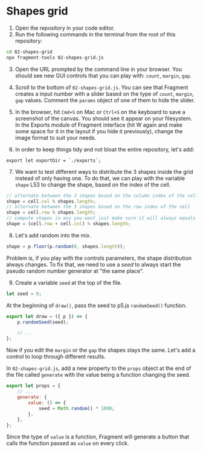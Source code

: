 # Shapes grid

1. Open the repository in your code editor.
2. Run the following commands in the terminal from the root of this repository:

```bash
cd 02-shapes-grid
npx fragment-tools 02-shapes-grid.js
```

3. Open the URL prompted by the command line in your browser. You should see new GUI controls that you can play with: `count`, `margin`, `gap`.

4. Scroll to the bottom of `02-shapes-grid.js`. You can see that Fragment creates a input number with a slider based on the type of `count`, `margin`, `gap` values. Comment the `params` object of one of them to hide the slider.

5. In the browser, hit `Cmd+S` on Mac or `Ctrl+S` on the keyboard to save a screenshot of the canvas. You should see it appear on your filesystem. In the Exports module of Fragment interface (hit W again and make some space for it in the layout if you hide it previously), change the image format to suit your needs.

6. In order to keep things tidy and not bloat the entire repository, let's add:

```
export let exportDir = `./exports`;
```

7. We want to test different ways to distribute the 3 shapes inside the grid instead of only having one. To do that, we can play with the variable `shape` L53 to change the shape, based on the index of the cell.

```js
// alternate between the 3 shapes based on the column index of the cell
shape = cell.col % shapes.length;
// alternate between the 3 shapes based on the row index of the cell
shape = cell.row % shapes.length;
// compute shapes in any you want just make sure it will always equals to 0, 1 or 2.
shape = (cell.row + cell.col) % shapes.length;
```

8. Let's add random into the mix.

```js
shape = p.floor(p.random(0, shapes.length));
```

Problem is, if you play with the controls parameters, the shape distribution always changes. To fix that, we need to use a _seed_ to always start the pseudo random number generator at "the same place".

9. Create a variable `seed` at the top of the file.

```js
let seed = 0;
```

At the beginning of `draw()`, pass the seed to p5.js `randomSeed()` function.

```js
export let draw = ({ p }) => {
	p.randomSeed(seed);

	// ...
};
```

Now if you edit the `margin` or the `gap` the shapes stays the same. Let's add a control to loop through different results.

In `02-shapes-grid.js`, add a new property to the `props` object at the end of the file called `generate` with the value being a function changing the seed.

```js
export let props = {
	// ...
	generate: {
		value: () => {
			seed = Math.random() * 1000;
		},
	},
};
```

Since the type of `value` is a function, Fragment will generate a button that calls the function passed as `value` on every click.
